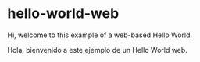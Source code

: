 # hello-world-web

Hi, welcome to this example of a web-based Hello World.

Hola, bienvenido a este ejemplo de un Hello World web.
